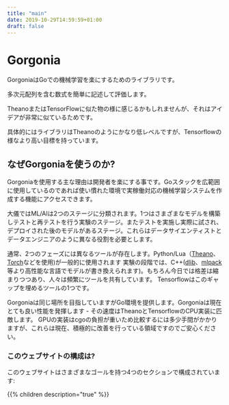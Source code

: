 ```yaml
---
title: "main"
date: 2019-10-29T14:59:59+01:00
draft: false
---
```


# Gorgonia

GorgoniaはGoでの機械学習を楽にするためのライブラリです。

多次元配列を含む数式を簡単に記述して評価します。

TheanoまたはTensorFlowに似た物の様に感じるかもしれませんが、それはアイデアが非常に似ているためです。

具体的にはライブラリはTheanoのようにかなり低レベルですが、Tensorflowの様なより高い目標を持っています。


## なぜGorgoniaを使うのか?

Gorgoniaを使用する主な理由は開発者を楽にする事です。Goスタックを広範囲に使用しているのであれば使い慣れた環境で実稼働対応の機械学習システムを作成する機能にアクセスできます。

大儀ではML/AIは2つのステージに分類されます。1つはさまざまなモデルを構築しテストと再テストを行う実験のステージ。またテストを実施し実際に試され、デプロイされた後のモデルがあるステージ。これらはデータサイエンティストとデータエンジニアのように異なる役割を必要とします。

通常、2つのフェーズには異なるツールが存在します。Python/Lua（[Theano](http://deeplearning.net/software/theano/)、[Torch](http://torch.ch/)などを使用)が一般的に使用されます 実験の段階では、C++([dlib](http://dlib.net/ml.html)、[mlpack](http://mlpack.org)等より高性能な言語でモデルが書き換えられます)。もちろん今日では格差は縮まりつつあり、人々は頻繁にツールを共有しています。 Tensorflowはこのギャップを埋めるツールの1つです。

Gorgoniaは同じ場所を目指していますがGo環境を提供します。Gorgoniaは現在とても良い性能を発揮します - その速度はTheanoとTensorflowのCPU実装に匹敵します。 GPUの実装はcgoの負担が重いため比較するには多少手間がかかりますが、これらは現在、積極的に改善を行っている領域ですのでご安心ください。


### このウェブサイトの構成は?

このウェブサイトはさまざまなゴールを持つ4つのセクションで構成されています:

{{% children description="true" %}}
